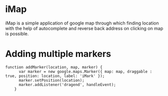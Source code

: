 # iMap
iMap is a simple application of google map through which finding location with the help of autocomplete and reverse back address on clicking on map is possible.

# Adding multiple markers
    function addMarker(location, map, marker) {
          var marker = new google.maps.Marker({ map: map, draggable : true, position: location, label: 'iMark' });
          marker.setPosition(location);
          marker.addListener('dragend', handleEvent);
        }
